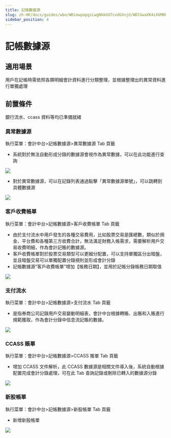 ```yaml
---
title: 記帳數據源
slug: zh-HK/docs/guides/wbo/WDiewpapgiLwgNkkUd7cvdGXnjd/WDlGwaXK4iXkMNk4bqPcSVPsnCe
sidebar_position: 4
---
```



# 記帳數據源

## 適用場景 

用戶在記帳時需依照各類明細會計資料進行分類整理，並根據整理出的異常資料進行單獨處理

## 前置條件 

銀行流水、ccass 資料等均已準備就緒

### 異常數據源

執行菜單：會計中台&gt;記帳數據源&gt;異常數據源 Tab 頁籤

- 系統對於無法自動形成分錄的數據源會視作為異常數據，可以在此功能進行查詢

<img src="/assets/LASEbmUmHoYtcxxlTANcLVd5n8e.png"/>

- 對於異常數據源，可以在記錄列表通過點擊「異常數據源單號」，可以跳轉到具體數據源

<img src="/assets/B3yqbZvLloSrt3x09M5cifqmn4J.png"/>

### 客戶收費帳單

執行菜單：會計中台&gt;記帳數據源&gt;客戶收費帳單 Tab 頁籤

- 由於支付流水中用戶發生的各種交易費用，比如股票交易是匯總數，類似於佣金、平台費和各種第三方收費合計，無法滿足財務入帳需求，需要解析用戶交易收費明細，作為會計記賬的數據源。
- 客戶收費帳單對於股票交易類型可以更細分配置，可以支持單獨區分出暗盤，並且暗盤交易可以單獨配置分錄規則並形成會計分錄
- 記帳數據源“客戶收費帳單”增加【帳務日期】，並用於記帳分錄帳務日期取值

<img src="/assets/Wrrib0RFaoSzrJx38uWc8KFInFf.png"/>

### 支付流水

執行菜單：會計中台&gt;記帳數據源&gt;支付流水 Tab 頁籤

- 是指券商公司記錄用戶交易變動明細表，會計中台根據轉賬、出賬和入賬進行規範獲取，作為會計分錄中信息流記賬的數據。

<img src="/assets/NfhUb89shodkQAxKkFwcDYo6nnh.png"/>

### CCASS 賬單

執行菜單：會計中台&gt;記帳數據源&gt;CCASS 賬單 Tab 頁籤

- 增加 CCASS 文件解析，此 CCASS 數據源是相關文件導入後，系統自動根據配置完成會計分錄處理，可在此 Tab 查詢記錄或刪除已轉入的數據源分錄

<img src="/assets/DQOZbLdcWodpPixN6FGc1fkhnKh.png"/>

### 新股帳單

執行菜單：會計中台&gt;記帳數據源&gt;新股帳單 Tab 頁籤

- 新增新股帳單

<img src="/assets/OYWsba3uzocLHcxVUrCcgXgjnhh.png"/>

